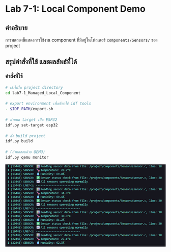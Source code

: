 # Lab 7-1: Local Component Demo

## คำอธิบาย

การทดลองนี้แสดงการใช้งาน component ที่มีอยู่ในโฟลเดอร์ `components/Sensors/` ของ project

## สรุปคำสั่งที่ใช้ และผลลัพธ์ที่ได้

### คำสั่งที่ใช้

```bash
# เข้าไปใน project directory
cd lab7-1_Managed_Local_Component

# export environment เพื่อเรียกใช้ idf tools
. $IDF_PATH/export.sh

# กำหนด target เป็น ESP32
idf.py set-target esp32

# สั่ง build project
idf.py build

# (ถ้าทดสอบด้วย QEMU)
idf.py qemu monitor
```

![alt text](image.png)